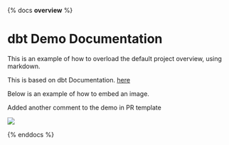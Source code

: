 {% docs __overview__ %}
# dbt Demo Documentation


This is an example of how to overload the default project overview, using markdown.


This is based on dbt Documentation.
[here](https://cloud.getdbt.com/accounts/88026/develop/1452762/docs/index.html#!/overview)


Below is an example of how to embed an image.

 Added another comment to the demo in PR template


![](https://connect.ikhokha.com/hs-fs/hubfs/raw_assets/public/iKhokha_Landings/images/iK_Logo_White.png?width=300&name=iK_Logo_White.png)




{% enddocs %}